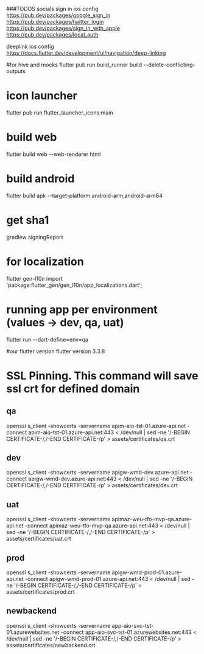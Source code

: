 ###TODOS
socials sign in ios config  
https://pub.dev/packages/google_sign_in
https://pub.dev/packages/twitter_login
https://pub.dev/packages/sign_in_with_apple
https://pub.dev/packages/local_auth

deeplink ios config  
https://docs.flutter.dev/development/ui/navigation/deep-linking

#for hive and mocks
flutter pub run build_runner build --delete-conflicting-outputs

# icon launcher

flutter pub run flutter_launcher_icons:main

# build web

flutter build web --web-renderer html

# build android

flutter build apk --target-platform android-arm,android-arm64

# get sha1

gradlew signingReport

# for localization

flutter gen-l10n
import 'package:flutter_gen/gen_l10n/app_localizations.dart';

# running app per environment (values -> dev, qa, uat)

flutter run --dart-define=env=qa

#our flutter version
flutter version 3.3.8

# SSL Pinning. This command will save ssl crt for defined domain 
## qa
openssl s_client -showcerts -servername apim-aio-tst-01.azure-api.net -connect apim-aio-tst-01.azure-api.net:443 < /dev/null | sed -ne '/-BEGIN CERTIFICATE-/,/-END CERTIFICATE-/p' > assets/certificates/qa.crt

## dev
openssl s_client -showcerts -servername apigw-wmd-dev.azure-api.net -connect apigw-wmd-dev.azure-api.net:443 < /dev/null | sed -ne '/-BEGIN CERTIFICATE-/,/-END CERTIFICATE-/p' > assets/certificates/dev.crt
## uat
openssl s_client -showcerts -servername apimaz-weu-tfo-mvp-qa.azure-api.net -connect apimaz-weu-tfo-mvp-qa.azure-api.net:443 < /dev/null | sed -ne '/-BEGIN CERTIFICATE-/,/-END CERTIFICATE-/p' > assets/certificates/uat.crt
## prod
openssl s_client -showcerts -servername apigw-wmd-prod-01.azure-api.net -connect apigw-wmd-prod-01.azure-api.net:443 < /dev/null | sed -ne '/-BEGIN CERTIFICATE-/,/-END CERTIFICATE-/p' > assets/certificates/prod.crt
## newbackend
openssl s_client -showcerts -servername app-aio-svc-tst-01.azurewebsites.net -connect app-aio-svc-tst-01.azurewebsites.net:443 < /dev/null | sed -ne '/-BEGIN CERTIFICATE-/,/-END CERTIFICATE-/p' > assets/certificates/newbackend.crt